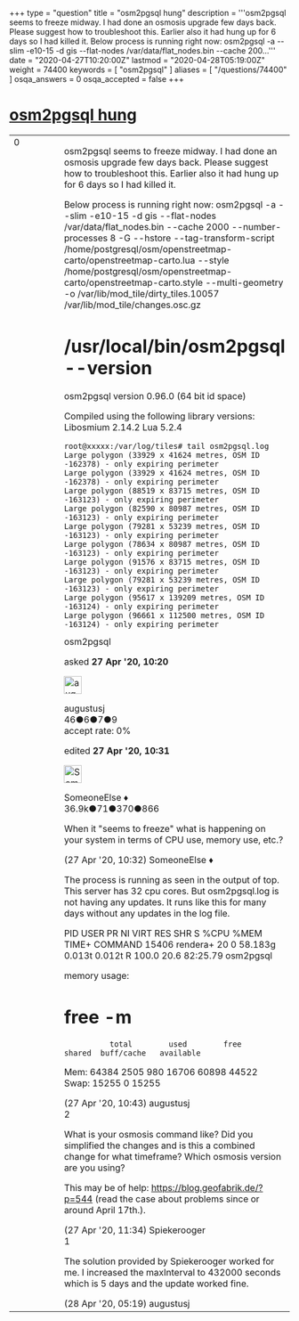 +++
type = "question"
title = "osm2pgsql hung"
description = '''osm2pgsql seems to freeze midway. I had done an osmosis upgrade few days back. Please suggest how to troubleshoot this. Earlier also it had hung up for 6 days so I had killed it.  Below process is running right now: osm2pgsql -a --slim -e10-15 -d gis --flat-nodes /var/data/flat_nodes.bin --cache 200...'''
date = "2020-04-27T10:20:00Z"
lastmod = "2020-04-28T05:19:00Z"
weight = 74400
keywords = [ "osm2pgsql" ]
aliases = [ "/questions/74400" ]
osqa_answers = 0
osqa_accepted = false
+++

<div class="headNormal">

# [osm2pgsql hung](/questions/74400/osm2pgsql-hung)

</div>

<div id="main-body">

<div id="askform">

<table id="question-table" style="width:100%;">
<colgroup>
<col style="width: 50%" />
<col style="width: 50%" />
</colgroup>
<tbody>
<tr>
<td style="width: 30px; vertical-align: top"><div class="vote-buttons">
<span id="post-74400-upvote" class="ajax-command post-vote up" rel="nofollow" title="I like this post (click again to cancel)"> </span>
<div id="post-74400-score" class="post-score" title="current number of votes">
0
</div>
<span id="post-74400-downvote" class="ajax-command post-vote down" rel="nofollow" title="I dont like this post (click again to cancel)"> </span> <span id="favorite-mark" class="ajax-command favorite-mark" rel="nofollow" title="mark/unmark this question as favorite (click again to cancel)"> </span>
<div id="favorite-count" class="favorite-count">
&#10;</div>
</div></td>
<td><div id="item-right">
<div class="question-body">
<p>osm2pgsql seems to freeze midway. I had done an osmosis upgrade few days back. Please suggest how to troubleshoot this. Earlier also it had hung up for 6 days so I had killed it.</p>
<p>Below process is running right now: osm2pgsql -a --slim -e10-15 -d gis --flat-nodes /var/data/flat_nodes.bin --cache 2000 --number-processes 8 -G --hstore --tag-transform-script /home/postgresql/osm/openstreetmap-carto/openstreetmap-carto.lua --style /home/postgresql/osm/openstreetmap-carto/openstreetmap-carto.style --multi-geometry -o /var/lib/mod_tile/dirty_tiles.10057 /var/lib/mod_tile/changes.osc.gz</p>
<h1 id="usrlocalbinosm2pgsql---version">/usr/local/bin/osm2pgsql --version</h1>
<p>osm2pgsql version 0.96.0 (64 bit id space)</p>
<p>Compiled using the following library versions: Libosmium 2.14.2 Lua 5.2.4</p>
<pre><code>root@xxxxx:/var/log/tiles# tail osm2pgsql.log
Large polygon (33929 x 41624 metres, OSM ID -162378) - only expiring perimeter
Large polygon (33929 x 41624 metres, OSM ID -162378) - only expiring perimeter
Large polygon (88519 x 83715 metres, OSM ID -163123) - only expiring perimeter
Large polygon (82590 x 80987 metres, OSM ID -163123) - only expiring perimeter
Large polygon (79281 x 53239 metres, OSM ID -163123) - only expiring perimeter
Large polygon (78634 x 80987 metres, OSM ID -163123) - only expiring perimeter
Large polygon (91576 x 83715 metres, OSM ID -163123) - only expiring perimeter
Large polygon (79281 x 53239 metres, OSM ID -163123) - only expiring perimeter
Large polygon (95617 x 139209 metres, OSM ID -163124) - only expiring perimeter
Large polygon (96661 x 112500 metres, OSM ID -163124) - only expiring perimeter</code></pre>
</div>
<div id="question-tags" class="tags-container tags">
<span class="post-tag tag-link-osm2pgsql" rel="tag" title="see questions tagged &#39;osm2pgsql&#39;">osm2pgsql</span>
</div>
<div id="question-controls" class="post-controls">
&#10;</div>
<div class="post-update-info-container">
<div class="post-update-info post-update-info-user">
<p>asked <strong>27 Apr '20, 10:20</strong></p>
<img src="https://secure.gravatar.com/avatar/df8704d2a10bf36fc9c5b79301fbd118?s=32&amp;d=identicon&amp;r=g" class="gravatar" width="32" height="32" alt="augustusj&#39;s gravatar image" />
<p><span>augustusj</span><br />
<span class="score" title="46 reputation points">46</span><span title="6 badges"><span class="badge1">●</span><span class="badgecount">6</span></span><span title="7 badges"><span class="silver">●</span><span class="badgecount">7</span></span><span title="9 badges"><span class="bronze">●</span><span class="badgecount">9</span></span><br />
<span class="accept_rate" title="Rate of the user&#39;s accepted answers">accept rate:</span> <span title="augustusj has no accepted answers">0%</span></p>
</div>
<div class="post-update-info post-update-info-edited">
<p><span> edited <strong>27 Apr '20, 10:31</strong> </span></p>
<img src="https://secure.gravatar.com/avatar/0bf1aa22f7f5e045b0eb8beb79fe7907?s=32&amp;d=identicon&amp;r=g" class="gravatar" width="32" height="32" alt="SomeoneElse&#39;s gravatar image" />
<p><span>SomeoneElse ♦</span><br />
<span class="score" title="36866 reputation points"><span>36.9k</span></span><span title="71 badges"><span class="badge1">●</span><span class="badgecount">71</span></span><span title="370 badges"><span class="silver">●</span><span class="badgecount">370</span></span><span title="866 badges"><span class="bronze">●</span><span class="badgecount">866</span></span></p>
</div>
</div>
<div id="comments-container-74400" class="comments-container">
<span id="74401"></span>
<div id="comment-74401" class="comment">
<div id="post-74401-score" class="comment-score">
&#10;</div>
<div class="comment-text">
<p>When it "seems to freeze" what is happening on your system in terms of CPU use, memory use, etc.?</p>
</div>
<div id="comment-74401-info" class="comment-info">
<span class="comment-age">(27 Apr '20, 10:32)</span> <span class="comment-user userinfo">SomeoneElse ♦</span>
</div>
</div>
<span id="74402"></span>
<div id="comment-74402" class="comment">
<div id="post-74402-score" class="comment-score">
&#10;</div>
<div class="comment-text">
<p>The process is running as seen in the output of top. This server has 32 cpu cores. But osm2pgsql.log is not having any updates. It runs like this for many days without any updates in the log file.</p>
<p>PID USER PR NI VIRT RES SHR S %CPU %MEM TIME+ COMMAND 15406 rendera+ 20 0 58.183g 0.013t 0.012t R 100.0 20.6 82:25.79 osm2pgsql</p>
<p>memory usage:</p>
<h1 id="free--m">free -m</h1>
<pre><code>          total        used        free      shared  buff/cache   available</code></pre>
<p>Mem: 64384 2505 980 16706 60898 44522 Swap: 15255 0 15255</p>
</div>
<div id="comment-74402-info" class="comment-info">
<span class="comment-age">(27 Apr '20, 10:43)</span> <span class="comment-user userinfo">augustusj</span>
</div>
</div>
<span id="74406"></span>
<div id="comment-74406" class="comment">
<div id="post-74406-score" class="comment-score">
2
</div>
<div class="comment-text">
<p>What is your osmosis command like? Did you simplified the changes and is this a combined change for what timeframe? Which osmosis version are you using?</p>
<p>This may be of help: <a href="https://blog.geofabrik.de/?p=544">https://blog.geofabrik.de/?p=544</a> (read the case about problems since or around April 17th.).</p>
</div>
<div id="comment-74406-info" class="comment-info">
<span class="comment-age">(27 Apr '20, 11:34)</span> <span class="comment-user userinfo">Spiekerooger</span>
</div>
</div>
<span id="74432"></span>
<div id="comment-74432" class="comment">
<div id="post-74432-score" class="comment-score">
1
</div>
<div class="comment-text">
<p>The solution provided by Spiekerooger worked for me. I increased the maxInterval to 432000 seconds which is 5 days and the update worked fine.</p>
</div>
<div id="comment-74432-info" class="comment-info">
<span class="comment-age">(28 Apr '20, 05:19)</span> <span class="comment-user userinfo">augustusj</span>
</div>
</div>
</div>
<div id="comment-tools-74400" class="comment-tools">
&#10;</div>
<div class="clear">
&#10;</div>
<div id="comment-74400-form-container" class="comment-form-container">
&#10;</div>
<div class="clear">
&#10;</div>
</div></td>
</tr>
</tbody>
</table>

</div>

</div>

